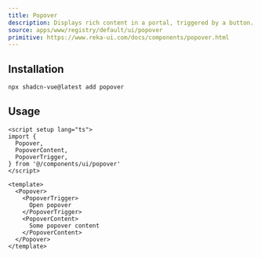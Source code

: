 ```yaml
---
title: Popover
description: Displays rich content in a portal, triggered by a button.
source: apps/www/registry/default/ui/popover
primitive: https://www.reka-ui.com/docs/components/popover.html
---
```


<ComponentPreview name="PopoverDemo" />

## Installation

```bash
npx shadcn-vue@latest add popover
```

## Usage

```vue
<script setup lang="ts">
import {
  Popover,
  PopoverContent,
  PopoverTrigger,
} from '@/components/ui/popover'
</script>

<template>
  <Popover>
    <PopoverTrigger>
      Open popover
    </PopoverTrigger>
    <PopoverContent>
      Some popover content
    </PopoverContent>
  </Popover>
</template>
```
